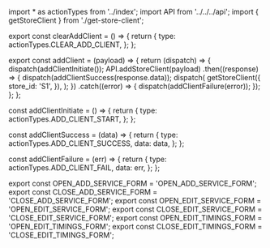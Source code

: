 import * as actionTypes from '../index';
import API from '../../../api';
import { getStoreClient } from './get-store-client';

export const clearAddClient = () => {
  return {
    type: actionTypes.CLEAR_ADD_CLIENT,
  };
};

export const addClient = (payload) => {
  return (dispatch) => {
    dispatch(addClientInitiate());
    API.addStoreClient(payload)
      .then((response) => {
        dispatch(addClientSuccess(response.data));
        dispatch(
          getStoreClient({
            store_id: 'S1',
          }),
        );
      })
      .catch((error) => {
        dispatch(addClientFailure(error));
      });
  };
};

const addClientInitiate = () => {
  return {
    type: actionTypes.ADD_CLIENT_START,
  };
};

const addClientSuccess = (data) => {
  return {
    type: actionTypes.ADD_CLIENT_SUCCESS,
    data: data,
  };
};

const addClientFailure = (err) => {
  return {
    type: actionTypes.ADD_CLIENT_FAIL,
    data: err,
  };
};


<!-- Action types -->

export const OPEN_ADD_SERVICE_FORM = 'OPEN_ADD_SERVICE_FORM';
export const CLOSE_ADD_SERVICE_FORM = 'CLOSE_ADD_SERVICE_FORM';
export const OPEN_EDIT_SERVICE_FORM = 'OPEN_EDIT_SERVICE_FORM';
export const CLOSE_EDIT_SERVICE_FORM = 'CLOSE_EDIT_SERVICE_FORM';
export const OPEN_EDIT_TIMINGS_FORM = 'OPEN_EDIT_TIMINGS_FORM';
export const CLOSE_EDIT_TIMINGS_FORM = 'CLOSE_EDIT_TIMINGS_FORM';